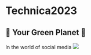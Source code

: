 # Technica2023
## :seedling: Your Green Planet :seedling:
In the world of social media
![](https://media.giphy.com/media/3GSoFVODOkiPBFArlu/giphy.gif)


